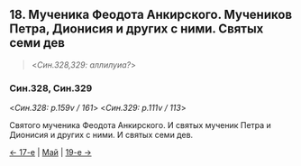 
## 18. Мученика Феодота Анкирского. Мучеников Петра, Дионисия и других с ними. Святых семи дев

> <*Син.328,329: аллилуиа?*>

### Син.328, Син.329

<*Син.328: p.159v / 161*>
<*Син.329: p.111v / 113*>

Святого мученика Феодота Анкирского. 
И святых мученик Петра и Дионисия и других с ними.
И святых семи дев.

[← 17-е](05_17_SAB.ru.md) | [Май](README.md#18-й) | [19-е →](05_19_SAB.ru.md)
